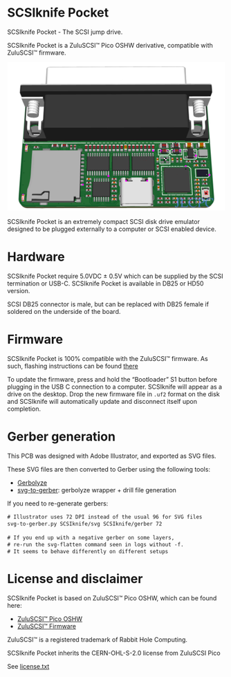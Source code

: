 # SCSIknife Pocket

SCSIknife Pocket - The SCSI jump drive.

SCSIknife Pocket is a ZuluSCSI™ Pico OSHW derivative, compatible with ZuluSCSI™ firmware.

<img width="600px" src="images/scsiknifepocket.png" />

SCSIknife Pocket is an extremely compact SCSI disk drive emulator designed to be plugged externally to a computer or SCSI enabled device.

# Hardware

SCSIknife Pocket require 5.0VDC ± 0.5V which can be supplied by the SCSI termination or USB-C. SCSIknife Pocket is available in DB25 or HD50 version.

SCSI DB25 connector is male, but can be replaced with DB25 female if soldered on the underside of the board.

# Firmware

SCSIknife Pocket is 100% compatible with the ZuluSCSI™ firmware.
As such, flashing instructions can be found [there](https://github.com/ZuluSCSI/ZuluSCSI-firmware?tab=readme-ov-file#programming--bootloader)

To update the firmware, press and hold the “Bootloader” S1 button before plugging in the USB C connection to a computer. SCSIknife will appear as a drive on the desktop. Drop the new firmware file in `.uf2` format on the disk and SCSIknife will automatically update and disconnect itself upon completion. 

# Gerber generation

This PCB was designed with Adobe Illustrator, and exported as SVG files.

These SVG files are then converted to Gerber using the following tools:
* [Gerbolyze](https://github.com/jaseg/gerbolyze)
* [svg-to-gerber](https://github.com/Altomare/svg-to-gerber): gerbolyze wrapper + drill file generation

If you need to re-generate gerbers:
```shell
# Illustrator uses 72 DPI instead of the usual 96 for SVG files
svg-to-gerber.py SCSIknife/svg SCSIknife/gerber 72

# If you end up with a negative gerber on some layers, 
# re-run the svg-flatten command seen in logs without -f.
# It seems to behave differently on different setups
```

# License and disclaimer

SCSIknife Pocket is based on ZuluSCSI™ Pico OSHW, which can be found here:
* [ZuluSCSI™ Pico OSHW](https://github.com/ZuluSCSI/ZuluSCSI-Pico-OSHW)
* [ZuluSCSI™ Firmware](http://github.com/ZuluSCSI/ZuluSCSI-firmware)

ZuluSCSI™ is a registered trademark of Rabbit Hole Computing.

SCSIknife Pocket inherits the CERN-OHL-S-2.0 license from ZuluSCSI Pico

See [license.txt](LICENSE.txt)
